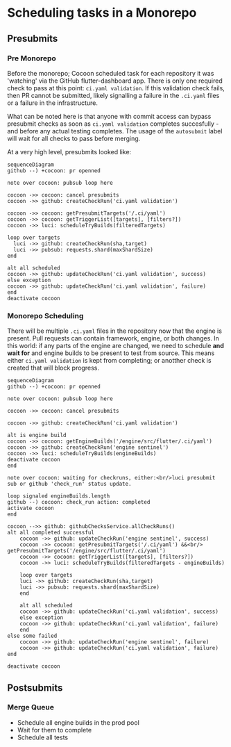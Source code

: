 # Scheduling tasks in a Monorepo

## Presubmits

### Pre Monorepo

Before the monorepo; Cocoon scheduled task for each repository it was 'watching'
via the GitHub flutter-dashboard app. There is only one required check to pass
at this point: `ci.yaml validation`. If this validation check fails, then PR
cannot be submitted, likely signalling a failure in the `.ci.yaml` files or a
failure in the infrastructure.

What can be noted here is that anyone with commit access can bypass presubmit
checks as soon as `ci.yaml validation` completes succesfully - and before any
actual testing completes. The usage of the `autosubmit` label will wait for all
checks to pass before merging.

At a very high level, presubmits looked like:

```mermaid
sequenceDiagram
github --) +cocoon: pr openned

note over cocoon: pubsub loop here

cocoon ->> cocoon: cancel presubmits
cocoon ->> github: createCheckRun('ci.yaml validation')

cocoon ->> cocoon: getPresubmitTargets('/.ci/yaml')
cocoon ->> cocoon: getTriggerList([targets], [filters?])
cocoon ->> luci: scheduleTryBuilds(filteredTargets)

loop over targets
  luci ->> github: createCheckRun(sha,target)
  luci ->> pubsub: requests.shard(maxShardSize)
end

alt all scheduled
cocoon ->> github: updateCheckRun('ci.yaml validation', success)
else exception
cocoon ->> github: updateCheckRun('ci.yaml validation', failure)
end
deactivate cocoon
```

### Monorepo Scheduling

There will be multiple `.ci.yaml` files in the repository now that the engine is
present. Pull requests can contain framework, engine, or both changes. In this
world: if any parts of the engine are changed, we need to schedule
**and wait for** and engine builds to be present to test from source. This means
either `ci.yaml validation` is kept from completing; or anotther check is
created that will block progress.


```mermaid
sequenceDiagram
github --) +cocoon: pr openned

note over cocoon: pubsub loop here

cocoon ->> cocoon: cancel presubmits

cocoon ->> github: createCheckRun('ci.yaml validation')

alt is engine build
cocoon ->> cocoon: getEngineBuilds('/engine/src/flutter/.ci/yaml')
cocoon ->> github: createCheckRun('engine sentinel')
cocoon ->> luci: scheduleTryBuilds(engineBuilds)
deactivate cocoon
end

note over cocoon: waiting for checkruns, either:<br/>luci presubmit sub or github 'check_run' status update.

loop signaled engineBuilds.length
github --) cocoon: check_run action: completed
activate cocoon
end

cocoon -->> github: githubChecksService.allCheckRuns()
alt all completed successful
    cocoon ->> github: updateCheckRun('engine sentinel', success)
    cocoon ->> cocoon: getPresubmitTargets('/.ci/yaml') &&<br/> getPresubmitTargets('/engine/src/flutter/.ci/yaml')
    cocoon ->> cocoon: getTriggerList([targets], [filters?])
    cocoon ->> luci: scheduleTryBuilds(filteredTargets - engineBuilds)

    loop over targets
    luci ->> github: createCheckRun(sha,target)
    luci ->> pubsub: requests.shard(maxShardSize)
    end

    alt all scheduled
    cocoon ->> github: updateCheckRun('ci.yaml validation', success)
    else exception
    cocoon ->> github: updateCheckRun('ci.yaml validation', failure)
    end
else some failed
    cocoon ->> github: updateCheckRun('engine sentinel', failure)
    cocoon ->> github: updateCheckRun('ci.yaml validation', failure)
end

deactivate cocoon
```

## Postsubmits

### Merge Queue

* Schedule all engine builds in the prod pool
* Wait for them to complete
* Schedule all tests
